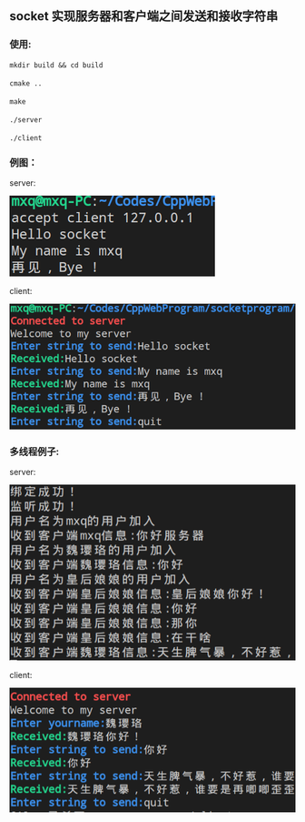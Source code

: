## socket 实现服务器和客户端之间发送和接收字符串

### 使用:
```shell
mkdir build && cd build

cmake ..

make

./server

./client
```
### 例图：
server:

![](./doc/server.png)

client:

![](./doc/client.png)

### 多线程例子:

server:

![](./doc/serverthread.png)

client:

![](./doc/clientthread.png)
